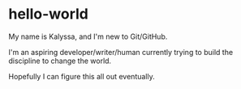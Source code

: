 # hello-world

My name is Kalyssa, and I'm new to Git/GitHub.

I'm an aspiring developer/writer/human currently trying to build the discipline to change the world.

Hopefully I can figure this all out eventually.

